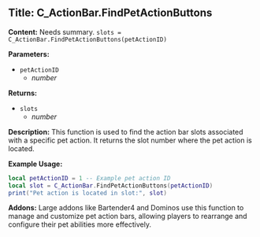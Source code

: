## Title: C_ActionBar.FindPetActionButtons

**Content:**
Needs summary.
`slots = C_ActionBar.FindPetActionButtons(petActionID)`

**Parameters:**
- `petActionID`
  - *number*

**Returns:**
- `slots`
  - *number*

**Description:**
This function is used to find the action bar slots associated with a specific pet action. It returns the slot number where the pet action is located.

**Example Usage:**
```lua
local petActionID = 1 -- Example pet action ID
local slot = C_ActionBar.FindPetActionButtons(petActionID)
print("Pet action is located in slot:", slot)
```

**Addons:**
Large addons like Bartender4 and Dominos use this function to manage and customize pet action bars, allowing players to rearrange and configure their pet abilities more effectively.